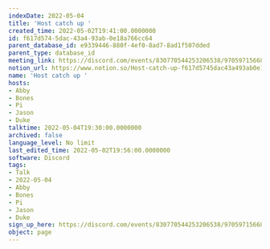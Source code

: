 ```yaml
---
indexDate: 2022-05-04
title: 'Host catch up '
created_time: 2022-05-02T19:41:00.0000000
id: f617d574-5dac-43a4-93ab-0e18a766cc64
parent_database_id: e9339446-880f-4ef0-8ad7-8ad1f507dded
parent_type: database_id
meeting_link: https://discord.com/events/830770544253206538/970597156681568276
notion_url: https://www.notion.so/Host-catch-up-f617d5745dac43a493ab0e18a766cc64
name: 'Host catch up '
hosts:
- Abby
- Bones
- Pi
- Jason
- Duke
talktime: 2022-05-04T19:30:00.0000000
archived: false
language_level: No limit
last_edited_time: 2022-05-02T19:56:00.0000000
software: Discord
tags:
- Talk
- 2022-05-04
- Abby
- Bones
- Pi
- Jason
- Duke
sign_up_here: https://discord.com/events/830770544253206538/970597156681568276
object: page
---
```





